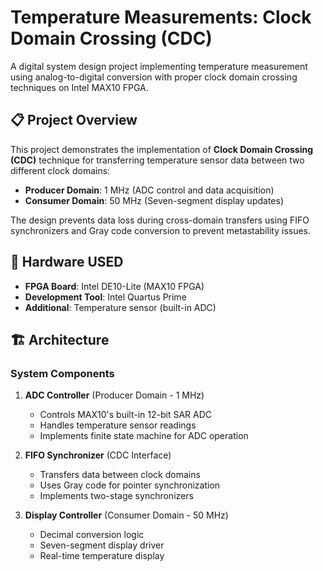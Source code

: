 # Temperature Measurements: Clock Domain Crossing (CDC)

A digital system design project implementing temperature measurement using analog-to-digital conversion with proper clock domain crossing techniques on Intel MAX10 FPGA.

## 📋 Project Overview

This project demonstrates the implementation of **Clock Domain Crossing (CDC)** technique for transferring temperature sensor data between two different clock domains:
- **Producer Domain**: 1 MHz (ADC control and data acquisition)
- **Consumer Domain**: 50 MHz (Seven-segment display updates)

The design prevents data loss during cross-domain transfers using FIFO synchronizers and Gray code conversion to prevent metastability issues.

## 🔧 Hardware USED

- **FPGA Board**: Intel DE10-Lite (MAX10 FPGA)
- **Development Tool**: Intel Quartus Prime
- **Additional**: Temperature sensor (built-in ADC)

## 🏗️ Architecture

### System Components

1. **ADC Controller** (Producer Domain - 1 MHz)
   - Controls MAX10's built-in 12-bit SAR ADC
   - Handles temperature sensor readings
   - Implements finite state machine for ADC operation

2. **FIFO Synchronizer** (CDC Interface)
   - Transfers data between clock domains
   - Uses Gray code for pointer synchronization
   - Implements two-stage synchronizers

3. **Display Controller** (Consumer Domain - 50 MHz)
   - Decimal conversion logic
   - Seven-segment display driver
   - Real-time temperature display

